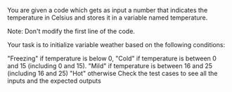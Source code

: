 You are given a code which gets as input a number that indicates the temperature in Celsius and stores it in a variable named temperature.

Note: Don't modify the first line of the code.

 

Your task is to initialize variable weather based on the following conditions:

"Freezing" if temperature is below 0,
"Cold" if temperature is between 0 and 15 (including 0 and 15).
"Mild" if temperature is between 16 and 25 (including 16 and 25)
"Hot" otherwise
Check the test cases to see all the inputs and the expected outputs
